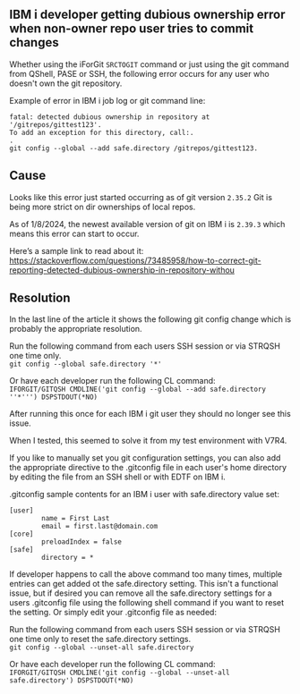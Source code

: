 ## IBM i developer getting dubious ownership error when non-owner repo user tries to commit changes
Whether using the iForGit ```SRCTOGIT``` command or just using the git command from QShell, PASE or SSH, the following error occurs for any user who doesn't own the git repository.   

Example of error in IBM i job log or git command line:
```
fatal: detected dubious ownership in repository at '/gitrepos/gittest123'.
To add an exception for this directory, call:.                            
.                                                                         
git config --global --add safe.directory /gitrepos/gittest123.
```

## Cause
Looks like this error just started occurring as of git version ```2.35.2``` Git is being more strict on dir ownerships of local repos. 

As of 1/8/2024, the newest available version of git on IBM i is ```2.39.3``` which means this error can start to occur. 

Here’s a sample link to read about it:   
https://stackoverflow.com/questions/73485958/how-to-correct-git-reporting-detected-dubious-ownership-in-repository-withou

## Resolution
In the last line of the article it shows the following git config change which is probably the appropriate resolution.

Run the following command from each users SSH session or via STRQSH one time only.  
```git config --global safe.directory '*'```      

Or have each developer run the following CL command:   
```IFORGIT/GITQSH CMDLINE('git config --global --add safe.directory ''*''') DSPSTDOUT(*NO)```   

After running this once for each IBM i git user they should no longer see this issue.    
               
When I tested, this seemed to solve it from my test environment with V7R4. 

If you like to manually set you git configuration settings, you can also add the appropriate directive to the .gitconfig file in each user's home directory by editing the file from an SSH shell or with EDTF on IBM i.

.gitconfig sample contents for an IBM i user with safe.directory value set:   
```
[user]
        name = First Last
        email = first.last@domain.com
[core]
        preloadIndex = false
[safe]
        directory = *
```

If developer happens to call the above command too many times, multiple entries can get added ot the safe.directory setting. This isn't a functional issue, but if desired you can remove all the safe.directory settings for a users .gitconfig file using the following shell command if you want to reset the setting. Or simply edit your .gitconfig file as needed:   

Run the following command from each users SSH session or via STRQSH one time only to reset the safe.directory settings.  
```git config --global --unset-all safe.directory```   

Or have each developer run the following CL command:   
```IFORGIT/GITQSH CMDLINE('git config --global --unset-all safe.directory') DSPSTDOUT(*NO)```   

